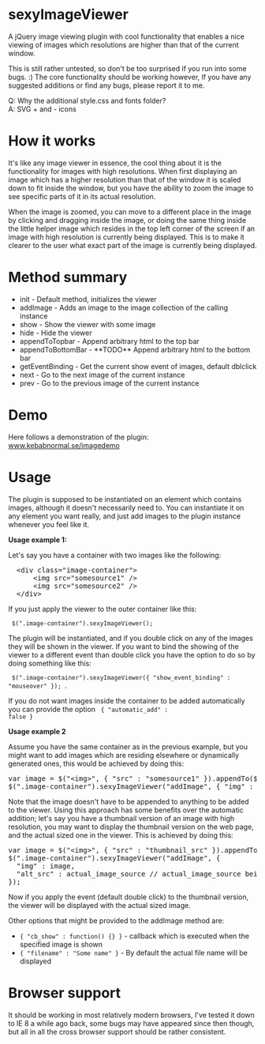 sexyImageViewer
===============

A jQuery image viewing plugin with cool functionality that enables a nice viewing of images which resolutions are higher than that of the current window.

This is still rather untested, so don't be too surprised if you run into some bugs. :) The core functionality should be working however, If you have any suggested additions
or find any bugs, please report it to me.

Q: Why the additional style.css and fonts folder?<br>
A: SVG + and - icons 

How it works
======
It's like any image viewer in essence, the cool thing about it is the functionality for images with high resolutions.
When first displaying an image which has a higher resolution than that of the window it is scaled down to fit inside the window, but you have the ability to zoom the image to see specific parts of it in its actual resolution. 

When the image is zoomed, you can move to a different place in the image by clicking and dragging inside the image, or doing the same thing inside the little helper image which resides in the top left corner of the screen if an image with high resolution is currently being displayed.
This is to make it clearer to the user what exact part of the image is currently being displayed.

Method summary
=========
<ul>
<li>init - Default method, initializes the viewer</li>
<li>addImage - Adds an image to the image collection of the calling instance</li>
<li>show - Show the viewer with some image</li>
<li>hide - Hide the viewer</li>
<li>appendToTopbar - Append arbitrary html to the top bar</li>
<li>appendToBottomBar - **TODO** Append arbitrary html to the bottom bar</li>
<li>getEventBinding - Get the current show event of images, default dblclick</li>
<li>next - Go to the next image of the current instance</li>
<li>prev - Go to the previous image of the current instance</li>
</ul>

Demo
=======
Here follows a demonstration of the plugin:
www.kebabnormal.se/imagedemo

Usage
======
The plugin is supposed to be instantiated on an element which contains images, although it doesn't necessarily need to. You can instantiate it on any element you want really, and just add images to the plugin instance whenever you feel like it.

<b>Usage example 1:</b>

Let's say you have a container with two images like the following:

<pre>
  &lt;div class="image-container"&gt;
      &lt;img src="somesource1" /&gt;
      &lt;img src="somesource2" /&gt;
  &lt;/div&gt;
</pre>

If you just apply the viewer to the outer container like this:

<code> $(".image-container").sexyImageViewer(); </code>

The plugin will be instantiated, and if you double click on any of the images they will be shown in the viewer.
If you want to bind the showing of the viewer to a different event than double click you have the option to do so by
doing something like this: 

<code> $(".image-container").sexyImageViewer({ "show_event_binding" : "mouseover" }); </code>.

If you do not want images inside the container to be added automatically you can provide the option <code> { "automatic_add" : false } </code>

<b>Usage example 2</b>

Assume you have the same container as in the previous example, but you might want to add images which are residing elsewhere
or dynamically generated ones, this would be achieved by doing this:

<pre>
var image = $("&lt;img&gt;", { "src" : "somesource1" }).appendTo($(".image-container")); // This could also be any image
$(".image-container").sexyImageViewer("addImage", { "img" : image });
</pre>

Note that the image doesn't have to be appended to anything to be added to the viewer. Using this approach has some benefits over
the automatic addition; let's say you have a thumbnail version of an image with high resolution, you may want to display the
thumbnail version on the web page, and the actual sized one in the viewer. This is achieved by doing this:

<pre>
var image = $("&lt;img&gt;", { "src" : "thumbnail_src" }).appendTo($(".image-container")); // This could also be any image
$(".image-container").sexyImageViewer("addImage", { 
  "img" : image,
  "alt_src" : actual_image_source // actual_image_source being the source of actual image, go figure
});
</pre>

Now if you apply the event (default double click) to the thumbnail version, the viewer will be displayed with the actual
sized image.

Other options that might be provided to the addImage method are:
<ul>
<li><code>{ "cb_show" : function() {} }</code> - callback which is executed when the specified image is shown</li>
<li><code>{ "filename" : "Some name" }</code> - By default the actual file name will be displayed
</ul>

Browser support
======
It should be working in most relatively modern browsers, I've tested it down to IE 8 a while ago back, some bugs may have
appeared since then though, but all in all the cross browser support should be rather consistent.
